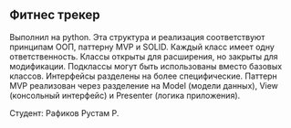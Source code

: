 ## Фитнес трекер
Выполнил на python. Эта структура и реализация соответствуют принципам ООП, паттерну MVP и SOLID. Каждый класс имеет одну ответственность. Классы открыты для расширения, но закрыты для модификации. Подклассы могут быть использованы вместо базовых классов. Интерфейсы разделены на более специфические. Паттерн MVP реализован через разделение на Model (модели данных), View (консольный интерфейс) и Presenter (логика приложения).

Студент: Рафиков Рустам Р.
